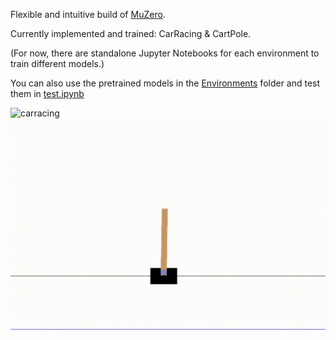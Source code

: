 Flexible and intuitive build of [MuZero](https://arxiv.org/pdf/1911.08265.pdf).

Currently implemented and trained: CarRacing & CartPole.

(For now, there are standalone Jupyter Notebooks for each environment to train different models.)

You can also use the pretrained models in the [Environments](https://github.com/foersterrobert/MuZero/tree/master/Environments) folder and test them in [test.ipynb](https://github.com/foersterrobert/MuZero/blob/master/test.ipynb)

![carracing](https://raw.githubusercontent.com/foersterrobert/MuZero/master/assets/carracing.gif)
![cartpole](https://raw.githubusercontent.com/foersterrobert/MuZero/master/assets/cartpole.gif)
